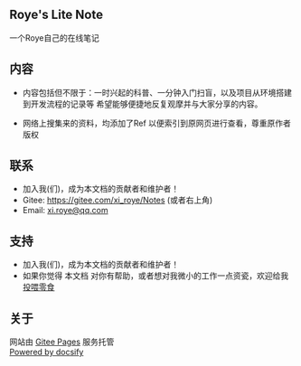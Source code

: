 <!-- # Roye's Lite Note

## 入门到入土

  * [Docker](/markdown/Docker.md)

  * [Git](/markdown/git.md)

  * [Anaconda](/markdown/conda.md)

  * [Nginx](/markdown/nginx.md)

  * [Android](/markdown/AndroidStudio.md)

## 运维与杂项

  * [Linux](/markdown/linux.md)

  * [OSI 与 TCP/IP](/markdown/ip.md)

  * [DNS](/markdown/dns.md)

  * [ftp sftp](/markdown/ftp_sftp.md)

  * [it's just a joke](/markdown/joke.md)  

## 科学上网

  * [github 520](/markdown/github520.md)

  * [哈工大网络资源一览](/markdown/hit-network-resources.md)

## Windows 技巧

  * [WSL Windows Subsystem for Linux](/markdown/WSL.md)

  * [家庭版开启远程桌面 Remote Desktop Protocol](/markdown/RDP.md)

## 刷机

  * [Postmarket_OS](/markdown/Postmarket_OS.md)


# About
 -->
<!-- Synchronizing Time : 2024-03-10 -->
<!-- Email: xi.roye@qq.com

[Powered by docsify](https://docsify.js.org/#/zh-cn/) -->

<!-- 
https://gitee.com/xi_roye/Notes

[Markdown Ref (from RUNOOB)](/markdown/Markdown_Reference.md)
Device: Redmi Note 4 (mido)  
OS: [Postmarket OS](https://postmarketos.org/) A real Linux distribution for phones  
Author: Roye -->



## Roye's Lite Note

一个Roye自己的在线笔记

## 内容

* 内容包括但不限于：一时兴起的科普、一分钟入门扫盲，以及项目从环境搭建到开发流程的记录等  希望能够便捷地反复观摩并与大家分享的内容。

* 网络上搜集来的资料，均添加了Ref 以便索引到原网页进行查看，尊重原作者版权

## 联系

* 加入我(们)，成为本文档的贡献者和维护者！
* Gitee: https://gitee.com/xi_roye/Notes (或者右上角)
* Email: xi.roye@qq.com 
 

## 支持

* 加入我(们)，成为本文档的贡献者和维护者！
* 如果你觉得 本文档 对你有帮助，或者想对我微小的工作一点资瓷，欢迎给我 [投喂零食](/markdown/donate.md)

## 关于
网站由 [Gitee Pages](https://gitee.com/help/articles/4136) 服务托管  
[Powered by docsify](https://docsify.js.org/#/zh-cn/)
